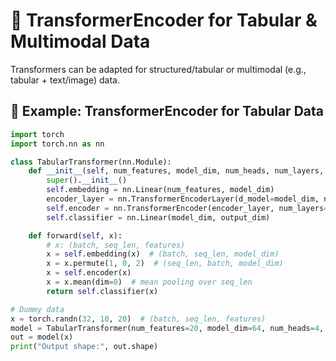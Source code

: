 # 🔄 TransformerEncoder for Tabular & Multimodal Data

Transformers can be adapted for structured/tabular or multimodal (e.g., tabular + text/image) data.

## 🧪 Example: TransformerEncoder for Tabular Data

```python
import torch
import torch.nn as nn

class TabularTransformer(nn.Module):
    def __init__(self, num_features, model_dim, num_heads, num_layers, output_dim):
        super().__init__()
        self.embedding = nn.Linear(num_features, model_dim)
        encoder_layer = nn.TransformerEncoderLayer(d_model=model_dim, nhead=num_heads)
        self.encoder = nn.TransformerEncoder(encoder_layer, num_layers=num_layers)
        self.classifier = nn.Linear(model_dim, output_dim)

    def forward(self, x):
        # x: (batch, seq_len, features)
        x = self.embedding(x)  # (batch, seq_len, model_dim)
        x = x.permute(1, 0, 2)  # (seq_len, batch, model_dim)
        x = self.encoder(x)
        x = x.mean(dim=0)  # mean pooling over seq_len
        return self.classifier(x)

# Dummy data
x = torch.randn(32, 10, 20)  # (batch, seq_len, features)
model = TabularTransformer(num_features=20, model_dim=64, num_heads=4, num_layers=2, output_dim=2)
out = model(x)
print("Output shape:", out.shape)
```
